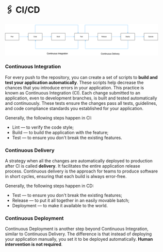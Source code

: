 # 🖇 CI/CD

![](../../aaa-assets/ci-cd-1.png)

### Continuous Integration

For every push to the repository, you can create a set of scripts to **build and test your application automatically**. These scripts help decrease the chances that you introduce errors in your application.
This practice is known as Continuous Integration (CI). Each change submitted to an application, even to development branches, is built and tested automatically and continuously. These tests ensure the changes pass all tests, guidelines, and code compliance standards you established for your application.

Generally, the following steps happen in CI:
- Lint — to verify the code style;
- Build — to build the application with the feature;
- Test — to ensure you don't break the existing features.

### Continuous Delivery

A strategy when all the changes are automatically deployed to production after CI is called **delivery**. It facilitates the entire application release process. Continuous delivery is the approach for teams to produce software in short cycles, ensuring that each build is always error-free.

Generally, the following steps happen in CD:
- Test — to ensure you don't break the existing features;
- Release — to put it all together in an easily movable batch;
- Deployment — to make it available to the world.

### Continuous Deployment

Continuous Deployment is another step beyond Continuous Integration, similar to Continuous Delivery. The difference is that instead of deploying your application manually, you set it to be deployed automatically. **Human intervention is not required**.